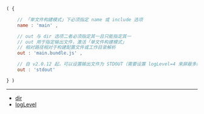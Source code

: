 ```js
( {

    // 「单文件构建模式」下必须指定 name 或 include 选项
    name : 'main' ,

    // out 与 dir 选项二者必须指定其一且只能指定其一
    // out 用于指定输出文件，激活「单文件构建模式」
    // 相对路径相对于构建配置文件或工作目录解析
    out : 'main.bundle.js' ,

    // 自 v2.0.12 起，可以设置输出文件为 STDOUT（需要设置 logLevel=4 来屏蔽多余的日志）
    out : 'stdout'

} )
```

---

- [dir](./dir.md)
- [logLevel](./logLevel.md)
